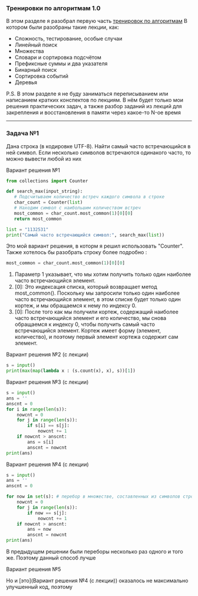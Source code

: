 ### Тренировки по алгоритмам 1.0

В этом разделе я разобрал первую часть [тренировок по алгоритмам](https://yandex.ru/yaintern/algorithm-training_1)
В котором были разобраны такие лекции, как:

- Сложность, тестирование, особые случаи
- Линейный поиск
- Множества
- Словари и сортировка подсчётом
- Префиксные суммы и два указателя
- Бинарный поиск
- Сортировка событий
- Деревья



P.S. В этом разделе я не буду заниматься переписыванием или написанием кратких конспектов по лекциям.
В нём будет только мои решения практических задач, а также разбор заданий из лекций для 
закрепления и восстановления в памяти через какое-то N-ое время

_____________________________________________________________________________________________________________________________


### Задача №1

 Дана строка (в кодировке UTF-8). Найти самый часто встречающийся в ней символ. Если несколько символов встречаются одинакого часто, то можно вывести любой из них

 Вариант решения №1

 ```python
from collections import Counter

def search_max(input_string):
    # Подсчитываем количество встреч каждого символа в строке
    char_count = Counter(list)
    # Находим символ с наибольшим количеством встреч
    most_common = char_count.most_common(1)[0][0]
    return most_common

list = "1132531"
print("Самый часто встречающийся символ:", search_max(list))
```
Это мой вариант решения, в которм я решил использовать "Counter".
Также хотелось бы разобрать строку более подробно : 

```python
most_common = char_count.most_common(1)[0][0]
```

1. Параметр 1 указывает, что мы хотим получить только один наиболее часто встречающийся элемент.
2. [0]: Это индексация списка, который возвращает метод most_common(). Поскольку мы запросили только один наиболее часто встречающийся элемент, в этом списке будет только один кортеж, и мы обращаемся к нему по индексу 0.
3. [0]: После того как мы получили кортеж, содержащий наиболее часто встречающийся элемент и его количество, мы снова обращаемся к индексу 0, чтобы получить самый часто встречающийся элемент. Кортеж имеет форму (элемент, количество), и поэтому первый элемент кортежа содержит сам элемент.

 Вариант решения №2 (с лекции)

 ```python
s = input()
print(max(map(lambda x : (s.count(x), x), s))[1])
```

Вариант решения №3 (с лекции)

```python
s = input()
ans = ''
anscnt = 0
for i in range(len(s)):
    nowcnt = 0
    for j in range(len(s)):
        if s[i] == s[j]:
            nowcnt += 1
    if nowcnt > anscnt:
        ans = s[i]
        anscnt = nowcnt
print(ans)
```
Вариант решения №4 (с лекции)

```python
s = input()
ans = ''
anscnt = 0

for now in set(s): # перебор в множестве, составленных из символов строки 
    nowcnt = 0
    for j in range(len(s)):
        if now == s[j]:
            nowcnt += 1
    if nowcnt > anscnt:
        ans = now
        anscnt = nowcnt
print(ans)
```

В предыдущем решении были переборы несколько раз одного и того же. Поэтому данный способ лучше

Вариант решения №5

Но и [это](Вариант решения №4 (с лекции)) оказалось не максимально улучшенный код, поэтому
